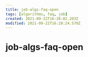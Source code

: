 ```yaml
---
title: job-algs-faq-open
tags: [algorithms, faq, job]
created: 2021-09-22T16:28:02.203Z
modified: 2021-09-22T16:28:24.570Z
---
```


# job-algs-faq-open


